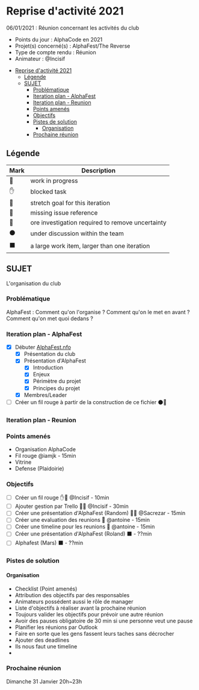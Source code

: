 # Reprise d'activité 2021

06/01/2021 : Réunion concernant les activités du club

* Points du jour        : AlphaCode en 2021
* Projet(s) concerné(s) : AlphaFest/The Reverse 
* Type de compte rendu  : Réunion
* Animateur             : @Incisif 

- [Reprise d'activité 2021](#reprise-dactivité-2021)
  - [Légende](#légende)
  - [SUJET](#sujet)
    - [Problématique](#problématique)
    - [Iteration plan - AlphaFest](#iteration-plan---alphafest)
    - [Iteration plan - Reunion](#iteration-plan---reunion)
    - [Points amenés](#points-amenés)
    - [Objectifs](#objectifs)
    - [Pistes de solution](#pistes-de-solution)
      - [Organisation](#organisation)
    - [Prochaine réunion](#prochaine-réunion)

## Légende

Mark   | Description
------ | ------
🏃     | work in progress
✋     | blocked task
💪     | stretch goal for this iteration
🔴     | missing issue reference
🔵     | ore investigation required to remove uncertainty
⚫     | under discussion within the team
⬛     | a large work item, larger than one iteration

## SUJET

L'organisation du club

### Problématique

AlphaFest : Comment qu'on l'organise ? Comment qu'on le met en avant ? Comment qu'on met quoi dedans ?

### Iteration plan - AlphaFest

- [X] Débuter [AlphaFest.nfo](https://github.com/AlphaCodeCorp/Opus-Magnum/blob/master/AlphaFest/AlphaFest.nfo)
  - [X] Présentation du club
  - [X] Présentation d'AlphaFest
    - [X] Introduction
    - [X] Enjeux
    - [X] Périmètre du projet
    - [X] Principes du projet 
  - [X] Membres/Leader
- [ ] Créer un fil rouge à partir de la construction de ce fichier ⚫🏃

### Iteration plan - Reunion

### Points amenés

- Organisation AlphaCode
- Fil rouge @iamjk - 15min
- Vitrine 
- Defense (Plaidoirie) 

### Objectifs 
- [ ] Créer un fil rouge ✋🏃 @Incisif - 10min
- [ ] Ajouter gestion par Trello 💪🏃 @Incisif - 30min
- [ ] Créer une présentation d'AlphaFest (Random) 💪🏃 @Sacrezar - 15min
- [ ] Créer une evaluation des reunions 💪 @antoine - 15min
- [ ] Créer une timeline pour les reunions 💪 @antoine - 15min
- [ ] Créer une présentation d'AlphaFest (Roland) ⬛ - ??min
- [ ] Alphafest (Mars) ⬛ - ??min

### Pistes de solution

  #### Organisation
  - Checklist (Point amenés)
  - Attribution des objectifs par des responsables
  - Animateurs possédent aussi le rôle de manager
  - Liste d'objectifs à réaliser avant la prochaine réunion
  - Toujours valider les objectifs pour prévoir une autre réunion
  - Avoir des pauses obligatoire de 30 min si une personne veut une pause
  - Planifier les réunions par Outlook
  - Faire en sorte que les gens fassent leurs taches sans décrocher
  - Ajouter des deadlines
  - Ils nous faut une timeline
  - 

### Prochaine réunion

Dimanche 31 Janvier 20h~23h
